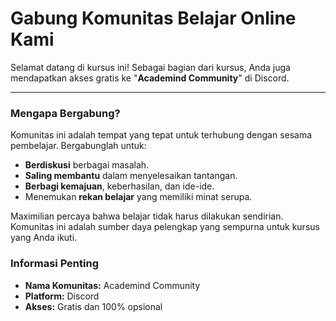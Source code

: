# Gabung Komunitas Belajar Online Kami

Selamat datang di kursus ini! Sebagai bagian dari kursus, Anda juga mendapatkan akses gratis ke "**Academind Community**" di Discord.

---

### Mengapa Bergabung?

Komunitas ini adalah tempat yang tepat untuk terhubung dengan sesama pembelajar. Bergabunglah untuk:

* **Berdiskusi** berbagai masalah.
* **Saling membantu** dalam menyelesaikan tantangan.
* **Berbagi kemajuan**, keberhasilan, dan ide-ide.
* Menemukan **rekan belajar** yang memiliki minat serupa.

Maximilian percaya bahwa belajar tidak harus dilakukan sendirian. Komunitas ini adalah sumber daya pelengkap yang sempurna untuk kursus yang Anda ikuti.

### Informasi Penting

* **Nama Komunitas:** Academind Community
* **Platform:** Discord
* **Akses:** Gratis dan 100% opsional